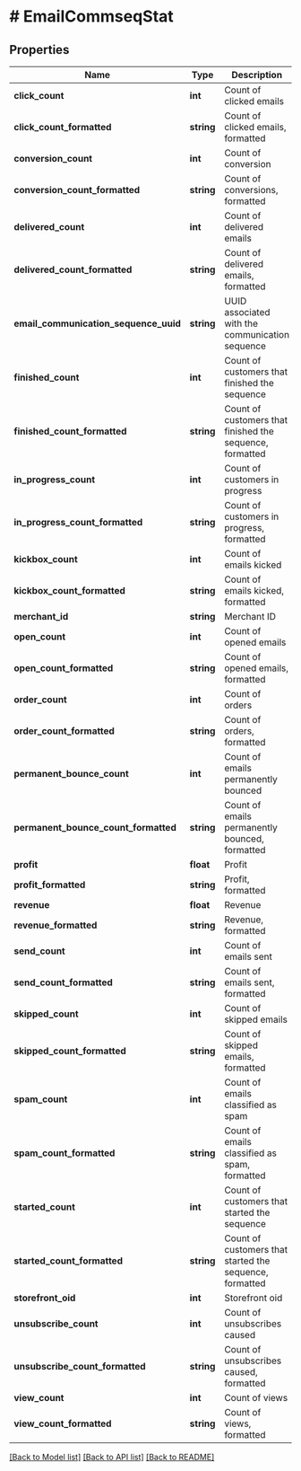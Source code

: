# # EmailCommseqStat

## Properties

Name | Type | Description | Notes
------------ | ------------- | ------------- | -------------
**click_count** | **int** | Count of clicked emails | [optional]
**click_count_formatted** | **string** | Count of clicked emails, formatted | [optional]
**conversion_count** | **int** | Count of conversion | [optional]
**conversion_count_formatted** | **string** | Count of conversions, formatted | [optional]
**delivered_count** | **int** | Count of delivered emails | [optional]
**delivered_count_formatted** | **string** | Count of delivered emails, formatted | [optional]
**email_communication_sequence_uuid** | **string** | UUID associated with the communication sequence | [optional]
**finished_count** | **int** | Count of customers that finished the sequence | [optional]
**finished_count_formatted** | **string** | Count of customers that finished the sequence, formatted | [optional]
**in_progress_count** | **int** | Count of customers in progress | [optional]
**in_progress_count_formatted** | **string** | Count of customers in progress, formatted | [optional]
**kickbox_count** | **int** | Count of emails kicked | [optional]
**kickbox_count_formatted** | **string** | Count of emails kicked, formatted | [optional]
**merchant_id** | **string** | Merchant ID | [optional]
**open_count** | **int** | Count of opened emails | [optional]
**open_count_formatted** | **string** | Count of opened emails, formatted | [optional]
**order_count** | **int** | Count of orders | [optional]
**order_count_formatted** | **string** | Count of orders, formatted | [optional]
**permanent_bounce_count** | **int** | Count of emails permanently bounced | [optional]
**permanent_bounce_count_formatted** | **string** | Count of emails permanently bounced, formatted | [optional]
**profit** | **float** | Profit | [optional]
**profit_formatted** | **string** | Profit, formatted | [optional]
**revenue** | **float** | Revenue | [optional]
**revenue_formatted** | **string** | Revenue, formatted | [optional]
**send_count** | **int** | Count of emails sent | [optional]
**send_count_formatted** | **string** | Count of emails sent, formatted | [optional]
**skipped_count** | **int** | Count of skipped emails | [optional]
**skipped_count_formatted** | **string** | Count of skipped emails, formatted | [optional]
**spam_count** | **int** | Count of emails classified as spam | [optional]
**spam_count_formatted** | **string** | Count of emails classified as spam, formatted | [optional]
**started_count** | **int** | Count of customers that started the sequence | [optional]
**started_count_formatted** | **string** | Count of customers that started the sequence, formatted | [optional]
**storefront_oid** | **int** | Storefront oid | [optional]
**unsubscribe_count** | **int** | Count of unsubscribes caused | [optional]
**unsubscribe_count_formatted** | **string** | Count of unsubscribes caused, formatted | [optional]
**view_count** | **int** | Count of views | [optional]
**view_count_formatted** | **string** | Count of views, formatted | [optional]

[[Back to Model list]](../../README.md#models) [[Back to API list]](../../README.md#endpoints) [[Back to README]](../../README.md)
